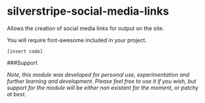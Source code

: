 # silverstripe-social-media-links

Allows the creation of social media links for output on the site.

You will require font-awesome included in your project.

```[insert code]```

###Support

*Note, this module was developed for personal use, experimentation and further learning and development. Please feel free to use it if you wish, but support for the module will be either non existant for the moment, or patchy at best.*